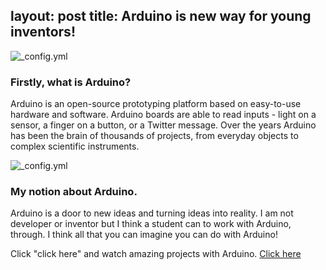 layout: post
title: Arduino is new way for young inventors!
---
![_config.yml](http://www.dafont.com/forum/attach/orig/5/4/547383.png)

### Firstly, what is Arduino?

Arduino is an open-source prototyping platform based on easy-to-use hardware and software. Arduino boards are able to read inputs - light
on a sensor, a finger on a button, or a Twitter message. Over the years Arduino has been the brain of thousands of projects, from 
everyday objects to complex scientific instruments.

![_config.yml](http://www.mopedarmy.com/forums/file.php/7/94502/Arduino_Uno.png)

### My notion about Arduino.

Arduino is a door to new ideas and turning ideas into reality. I am not developer or inventor but I think a student can to work with 
Arduino, through. I think all that you can imagine you can do with Arduino! 

Click "click here" and watch amazing projects with Arduino.
[Click here](https://www.youtube.com/watch?v=z9Cqm28lbRk)

